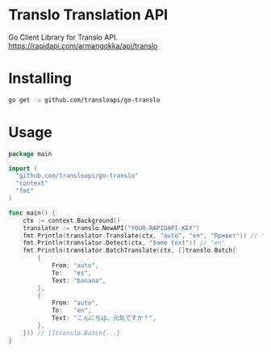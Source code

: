 # Translo Translation API
Go Client Library for Translo API. https://rapidapi.com/armangokka/api/translo

# Installing

```sh
go get -u github.com/transloapi/go-translo
```

# Usage

```go
package main

import (
  "github.com/transloapi/go-translo"
  "context"
  "fmt"
)

func main() {
    ctx := context.Background()
    translator := translo.NewAPI("YOUR-RAPIDAPI-KEY")
    fmt.Println(translator.Translate(ctx, "auto", "en", "Привет")) // "Hello"
    fmt.Println(translator.Detect(ctx, "Some text")) // "en"
    fmt.Println(translator.BatchTranslate(ctx, []translo.Batch{
        {
            From: "auto",
            To:   "es",
            Text: "banana",
        },
        {
            From: "auto",
            To:   "en",
            Text: "こんにちは。元気ですか？",
        },
    })) // []translo.Batch{...}
}
```
